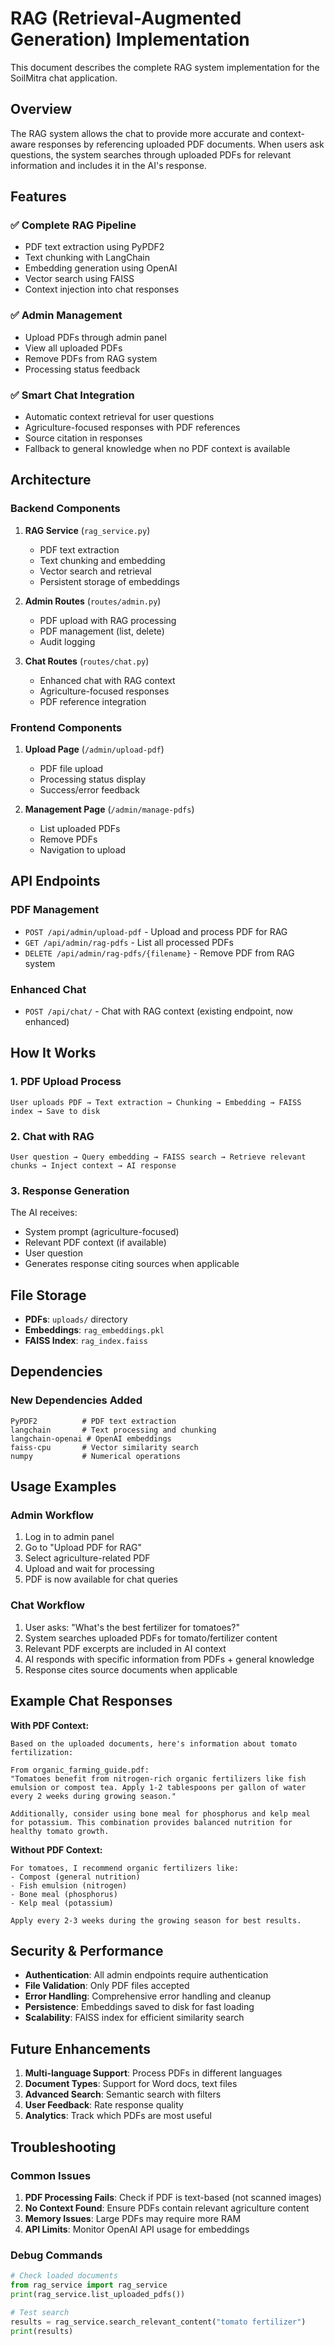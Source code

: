 # RAG (Retrieval-Augmented Generation) Implementation

This document describes the complete RAG system implementation for the SoilMitra chat application.

## Overview

The RAG system allows the chat to provide more accurate and context-aware responses by referencing uploaded PDF documents. When users ask questions, the system searches through uploaded PDFs for relevant information and includes it in the AI's response.

## Features

### ✅ **Complete RAG Pipeline**
- PDF text extraction using PyPDF2
- Text chunking with LangChain
- Embedding generation using OpenAI
- Vector search using FAISS
- Context injection into chat responses

### ✅ **Admin Management**
- Upload PDFs through admin panel
- View all uploaded PDFs
- Remove PDFs from RAG system
- Processing status feedback

### ✅ **Smart Chat Integration**
- Automatic context retrieval for user questions
- Agriculture-focused responses with PDF references
- Source citation in responses
- Fallback to general knowledge when no PDF context is available

## Architecture

### Backend Components

1. **RAG Service** (`rag_service.py`)
   - PDF text extraction
   - Text chunking and embedding
   - Vector search and retrieval
   - Persistent storage of embeddings

2. **Admin Routes** (`routes/admin.py`)
   - PDF upload with RAG processing
   - PDF management (list, delete)
   - Audit logging

3. **Chat Routes** (`routes/chat.py`)
   - Enhanced chat with RAG context
   - Agriculture-focused responses
   - PDF reference integration

### Frontend Components

1. **Upload Page** (`/admin/upload-pdf`)
   - PDF file upload
   - Processing status display
   - Success/error feedback

2. **Management Page** (`/admin/manage-pdfs`)
   - List uploaded PDFs
   - Remove PDFs
   - Navigation to upload

## API Endpoints

### PDF Management
- `POST /api/admin/upload-pdf` - Upload and process PDF for RAG
- `GET /api/admin/rag-pdfs` - List all processed PDFs
- `DELETE /api/admin/rag-pdfs/{filename}` - Remove PDF from RAG system

### Enhanced Chat
- `POST /api/chat/` - Chat with RAG context (existing endpoint, now enhanced)

## How It Works

### 1. PDF Upload Process
```
User uploads PDF → Text extraction → Chunking → Embedding → FAISS index → Save to disk
```

### 2. Chat with RAG
```
User question → Query embedding → FAISS search → Retrieve relevant chunks → Inject context → AI response
```

### 3. Response Generation
The AI receives:
- System prompt (agriculture-focused)
- Relevant PDF context (if available)
- User question
- Generates response citing sources when applicable

## File Storage

- **PDFs**: `uploads/` directory
- **Embeddings**: `rag_embeddings.pkl`
- **FAISS Index**: `rag_index.faiss`

## Dependencies

### New Dependencies Added
```
PyPDF2          # PDF text extraction
langchain       # Text processing and chunking
langchain-openai # OpenAI embeddings
faiss-cpu       # Vector similarity search
numpy           # Numerical operations
```

## Usage Examples

### Admin Workflow
1. Log in to admin panel
2. Go to "Upload PDF for RAG"
3. Select agriculture-related PDF
4. Upload and wait for processing
5. PDF is now available for chat queries

### Chat Workflow
1. User asks: "What's the best fertilizer for tomatoes?"
2. System searches uploaded PDFs for tomato/fertilizer content
3. Relevant PDF excerpts are included in AI context
4. AI responds with specific information from PDFs + general knowledge
5. Response cites source documents when applicable

## Example Chat Responses

**With PDF Context:**
```
Based on the uploaded documents, here's information about tomato fertilization:

From organic_farming_guide.pdf:
"Tomatoes benefit from nitrogen-rich organic fertilizers like fish emulsion or compost tea. Apply 1-2 tablespoons per gallon of water every 2 weeks during growing season."

Additionally, consider using bone meal for phosphorus and kelp meal for potassium. This combination provides balanced nutrition for healthy tomato growth.
```

**Without PDF Context:**
```
For tomatoes, I recommend organic fertilizers like:
- Compost (general nutrition)
- Fish emulsion (nitrogen)
- Bone meal (phosphorus)
- Kelp meal (potassium)

Apply every 2-3 weeks during the growing season for best results.
```

## Security & Performance

- **Authentication**: All admin endpoints require authentication
- **File Validation**: Only PDF files accepted
- **Error Handling**: Comprehensive error handling and cleanup
- **Persistence**: Embeddings saved to disk for fast loading
- **Scalability**: FAISS index for efficient similarity search

## Future Enhancements

1. **Multi-language Support**: Process PDFs in different languages
2. **Document Types**: Support for Word docs, text files
3. **Advanced Search**: Semantic search with filters
4. **User Feedback**: Rate response quality
5. **Analytics**: Track which PDFs are most useful

## Troubleshooting

### Common Issues
1. **PDF Processing Fails**: Check if PDF is text-based (not scanned images)
2. **No Context Found**: Ensure PDFs contain relevant agriculture content
3. **Memory Issues**: Large PDFs may require more RAM
4. **API Limits**: Monitor OpenAI API usage for embeddings

### Debug Commands
```python
# Check loaded documents
from rag_service import rag_service
print(rag_service.list_uploaded_pdfs())

# Test search
results = rag_service.search_relevant_content("tomato fertilizer")
print(results)
``` 